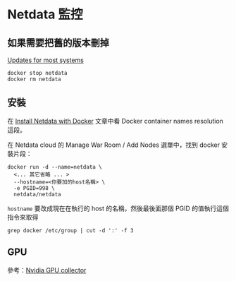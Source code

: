 # Netdata 監控

## 如果需要把舊的版本刪掉
[Updates for most systems](https://learn.netdata.cloud/docs/maintaining/update-netdata-agents#updates-for-most-systems)

```
docker stop netdata
docker rm netdata
```

## 安裝

在 [Install Netdata with Docker](https://learn.netdata.cloud/docs/agent/packaging/docker) 文章中看 Docker container names resolution 這段。

在 Netdata cloud 的 Manage War Room / Add Nodes 選單中，找到 docker 安裝片段：

```
docker run -d --name=netdata \
  <... 其它省略 ... > 
  --hostname=<你要加的host名稱> \
  -e PGID=998 \
  netdata/netdata
  ```
  
`hostname` 要改成現在在執行的 host 的名稱，然後最後面那個 PGID 的值執行這個指令來取得 

```
grep docker /etc/group | cut -d ':' -f 3
```
  
  ## GPU
參考：[Nvidia GPU collector](https://learn.netdata.cloud/docs/data-collection/monitor-anything/hardware/nvidia_smi-python.d.plugin)

